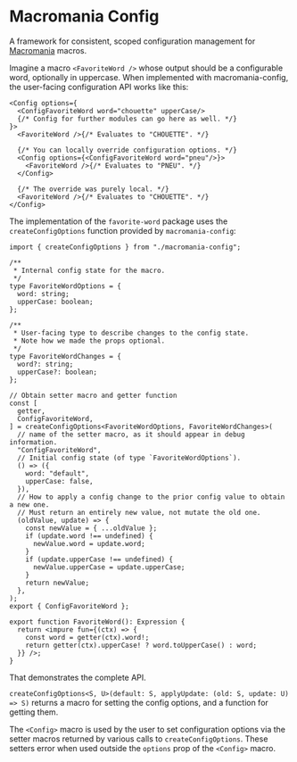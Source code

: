 # Macromania Config

A framework for consistent, scoped configuration management for [Macromania](https://github.com/worm-blossom/macromania) macros.

Imagine a macro `<FavoriteWord />` whose output should be a configurable word, optionally in uppercase. When implemented with macromania-config, the user-facing configuration API works like this:

```tsx
<Config options={
  <ConfigFavoriteWord word="chouette" upperCase/>
  {/* Config for further modules can go here as well. */}
}>
  <FavoriteWord />{/* Evaluates to "CHOUETTE". */}

  {/* You can locally override configuration options. */}
  <Config options={<ConfigFavoriteWord word="pneu"/>}>
    <FavoriteWord />{/* Evaluates to "PNEU". */}
  </Config>

  {/* The override was purely local. */}
  <FavoriteWord />{/* Evaluates to "CHOUETTE". */}
</Config>
```

The implementation of the `favorite-word` package uses the `createConfigOptions` function provided by `macromania-config`:

```tsx
import { createConfigOptions } from "./macromania-config";

/**
 * Internal config state for the macro.
 */
type FavoriteWordOptions = {
  word: string;
  upperCase: boolean;
};

/**
 * User-facing type to describe changes to the config state.
 * Note how we made the props optional.
 */
type FavoriteWordChanges = {
  word?: string;
  upperCase?: boolean;
};

// Obtain setter macro and getter function
const [
  getter,
  ConfigFavoriteWord,
] = createConfigOptions<FavoriteWordOptions, FavoriteWordChanges>(
  // name of the setter macro, as it should appear in debug information.
  "ConfigFavoriteWord", 
  // Initial config state (of type `FavoriteWordOptions`).
  () => ({
    word: "default",
    upperCase: false,
  }),
  // How to apply a config change to the prior config value to obtain a new one.
  // Must return an entirely new value, not mutate the old one.
  (oldValue, update) => {
    const newValue = { ...oldValue };
    if (update.word !== undefined) {
      newValue.word = update.word;
    }
    if (update.upperCase !== undefined) {
      newValue.upperCase = update.upperCase;
    }
    return newValue;
  },
);
export { ConfigFavoriteWord };

export function FavoriteWord(): Expression {
  return <impure fun={(ctx) => {
    const word = getter(ctx).word!;
    return getter(ctx).upperCase! ? word.toUpperCase() : word;
  }} />;
}
```

That demonstrates the complete API.

`createConfigOptions<S, U>(default: S, applyUpdate: (old: S, update: U) => S)` returns a macro for setting the config options, and a function for getting them.

The `<Config>` macro is used by the user to set configuration options via the setter macros returned by various calls to `createConfigOptions`. These setters error when used outside the `options` prop of the `<Config>` macro.